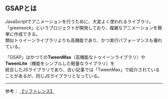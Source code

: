 ## GSAPとは
JavaScriptでアニメーションを行うために、大変よく使われるライブラリ。  
「greensock」というプロジェクトが開発しており、複雑なアニメーションを簡単に作成できる。  
類似トゥイーンライブラリよりも高機能であり、かつ実行パフォーマンスも優れている。  

「GSAP」はかつての**TweenMax**（高機能なトゥイーンライブラリ）や**TweenLite**（機能をシンプルした軽量なライブラリ）を  
統合したJSライブラリであり、古い記事では「TweenMax」で紹介されていることがあるが、同じJSライブラリとなっている。  

---

参考：
[【リファレンス】](https://ics.media/entry/7162/)










